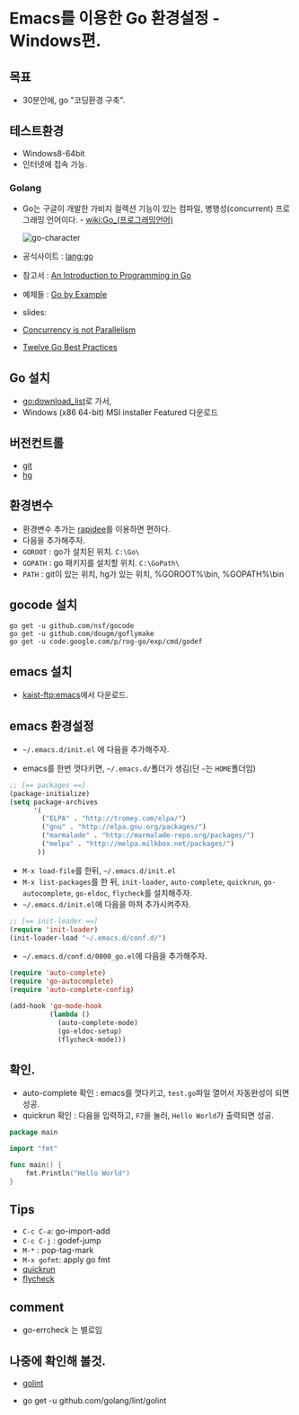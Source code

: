 
Emacs를 이용한 Go 환경설정 - Windows편.
====================================

## 목표
 - 30분안에, go "코딩환경 구축".


## 테스트환경
- Windows8-64bit
- 인터넷에 접속 가능.


### Golang
- Go는 구글이 개발한 가비지 컬렉션 기능이 있는 컴파일, 병행성(concurrent) 프로그래밍 언어이다. -  [wiki:Go_(프로그래밍언어)](http://ko.wikipedia.org/wiki/Go_%28%ED%94%84%EB%A1%9C%EA%B7%B8%EB%9E%98%EB%B0%8D_%EC%96%B8%EC%96%B4%29)

    ![go-character](http://golang.org/doc/gopher/frontpage.png)

- 공식사이트 : [lang:go](http://golang.org/)
- 참고서 : [An Introduction to Programming in Go](http://www.golang-book.com/)
- 예제들 : [Go by Example](https://gobyexample.com/)
- slides:
 - [Concurrency is not Parallelism](http://talks.golang.org/2012/waza.slide)
 - [Twelve Go Best Practices](http://talks.golang.org/2013/bestpractices.slide)


## Go 설치
- [go:download_list](http://code.google.com/p/go/downloads/list)로 가서,
- Windows (x86 64-bit) MSI installer Featured 다운로드


## 버전컨트롤
- [git](http://msysgit.github.io/)
- [hg](http://tortoisehg.bitbucket.org/)


## 환경변수
- 환경변수 추가는 [rapidee](http://www.rapidee.com/en/)를 이용하면 편하다.
- 다음을 추가해주자.
 - `GOROOT` : go가 설치된 위치. `C:\Go\`
 - `GOPATH` : go 패키지를 설치할 위치. `C:\GoPath\`
 - `PATH` : git이 있는 위치, hg가 있는 위치, %GOROOT%\bin, %GOPATH%\bin


## gocode 설치

```
go get -u github.com/nsf/gocode
go get -u github.com/dougm/goflymake
go get -u code.google.com/p/rog-go/exp/cmd/godef
```


## emacs 설치
- [kaist-ftp:emacs](http://ftp.kaist.ac.kr/gnu/gnu/emacs/windows/)에서 다운로드.


## emacs 환경설정
* `~/.emacs.d/init.el` 에 다음을 추가해주자.
 - emacs를 한번 껏다키면, `~/.emacs.d/`폴더가 생김(단 `~`는 `HOME`폴더임)

``` lisp
;; [== packages ==]
(package-initialize)
(setq package-archives
      '(
        ("ELPA" . "http://tromey.com/elpa/")
        ("gnu" . "http://elpa.gnu.org/packages/")
        ("marmalade" . "http://marmalade-repo.org/packages/")
        ("melpa" . "http://melpa.milkbox.net/packages/")
       ))
```

* `M-x load-file`를 한뒤,  `~/.emacs.d/init.el`
* `M-x list-packages`를 한 뒤, `init-loader`, `auto-complete`, `quickrun`, `go-autocomplete`, `go-eldoc`, `flycheck`를 설치해주자.
* `~/.emacs.d/init.el`에 다음을 마져 추가시켜주자.

``` lisp
;; [== init-loader ==]
(require 'init-loader)
(init-loader-load "~/.emacs.d/conf.d/")
```

* `~/.emacs.d/conf.d/0000_go.el`에 다음을 추가해주자.

``` lisp
(require 'auto-complete)
(require 'go-autocomplete)
(require 'auto-complete-config)

(add-hook 'go-mode-hook
          (lambda ()
            (auto-complete-mode)
            (go-eldoc-setup)
            (flycheck-mode)))
```


## 확인.
* auto-complete 확인 : emacs를 껏다키고, `test.go`파일 열어서 자동완성이 되면 성공.
* quickrun 확인 : 다음을 입력하고, `F7`을 눌러, `Hello World`가 출력되면 성공.

```go
package main

import "fmt"

func main() {
	fmt.Println("Hello World")
}
```


## Tips
* `C-c C-a`: go-import-add
* `C-c C-j` : godef-jump
* `M-*` : pop-tag-mark
* `M-x gofmt`: apply go fmt
* [quickrun](https://github.com/syohex/emacs-quickrun)
* [flycheck](https://github.com/flycheck/flycheck)


## comment
- go-errcheck 는 별로임


## 나중에 확인해 볼것.
* [golint](https://github.com/golang/lint)
 - go get -u github.com/golang/lint/golint
